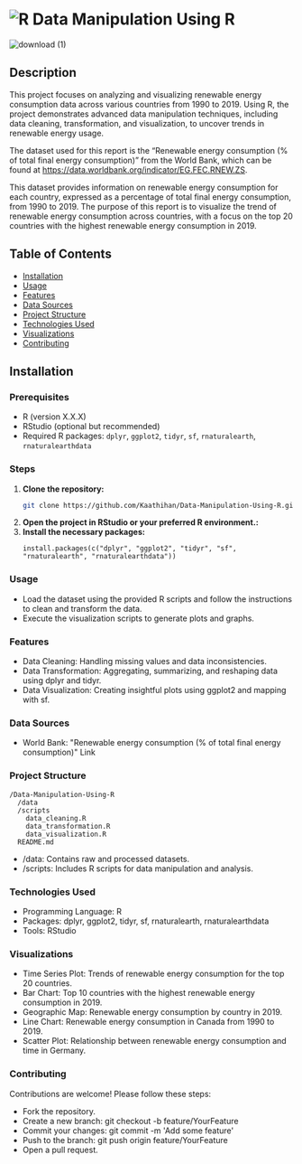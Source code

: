 # ![R](https://img.shields.io/badge/r-%23276DC3.svg?style=for-the-badge&logo=r&logoColor=white) Data Manipulation Using R

![download (1)](https://github.com/user-attachments/assets/2f970765-0488-4c20-9417-930e0735b7ce)

## Description
This project focuses on analyzing and visualizing renewable energy consumption data across various countries from 1990 to 2019. Using R, the project demonstrates advanced data manipulation techniques, including data cleaning, transformation, and visualization, to uncover trends in renewable energy usage.

The dataset used for this report is the “Renewable energy consumption (% of total final energy consumption)” from the World Bank, which can be found at https://data.worldbank.org/indicator/EG.FEC.RNEW.ZS.

This dataset provides information on renewable energy consumption for each country, expressed as a percentage of total final energy consumption, from 1990 to 2019. The purpose of this report is to visualize the trend of renewable energy consumption across countries, with a focus on the top 20 countries with the highest renewable energy consumption in 2019.

## Table of Contents
- [Installation](#installation)
- [Usage](#usage)
- [Features](#features)
- [Data Sources](#data-sources)
- [Project Structure](#project-structure)
- [Technologies Used](#technologies-used)
- [Visualizations](#visualizations)
- [Contributing](#contributing)

## Installation

### Prerequisites
- R (version X.X.X)
- RStudio (optional but recommended)
- Required R packages: `dplyr`, `ggplot2`, `tidyr`, `sf`, `rnaturalearth`, `rnaturalearthdata`

### Steps
1. **Clone the repository:**
   ```bash
   git clone https://github.com/Kaathihan/Data-Manipulation-Using-R.git
2. **Open the project in RStudio or your preferred R environment.:**
3. **Install the necessary packages:**
   ``` 
   install.packages(c("dplyr", "ggplot2", "tidyr", "sf", "rnaturalearth", "rnaturalearthdata"))
   ```
### Usage
- Load the dataset using the provided R scripts and follow the instructions to clean and transform the data.
- Execute the visualization scripts to generate plots and graphs.

### Features
- Data Cleaning: Handling missing values and data inconsistencies.
- Data Transformation: Aggregating, summarizing, and reshaping data using dplyr and tidyr.
- Data Visualization: Creating insightful plots using ggplot2 and mapping with sf.
  
### Data Sources
- World Bank: "Renewable energy consumption (% of total final energy consumption)" Link

### Project Structure
```
/Data-Manipulation-Using-R
  /data
  /scripts
    data_cleaning.R
    data_transformation.R
    data_visualization.R
  README.md
```
- /data: Contains raw and processed datasets.
- /scripts: Includes R scripts for data manipulation and analysis.
  
### Technologies Used
- Programming Language: R
- Packages: dplyr, ggplot2, tidyr, sf, rnaturalearth, rnaturalearthdata
- Tools: RStudio
  
### Visualizations
- Time Series Plot: Trends of renewable energy consumption for the top 20 countries.
- Bar Chart: Top 10 countries with the highest renewable energy consumption in 2019.
- Geographic Map: Renewable energy consumption by country in 2019.
- Line Chart: Renewable energy consumption in Canada from 1990 to 2019.
- Scatter Plot: Relationship between renewable energy consumption and time in Germany.
  
### Contributing
Contributions are welcome! Please follow these steps:
- Fork the repository.
- Create a new branch: git checkout -b feature/YourFeature
- Commit your changes: git commit -m 'Add some feature'
- Push to the branch: git push origin feature/YourFeature
- Open a pull request.

  
